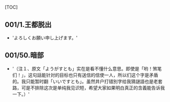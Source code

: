 # 

[TOC]

## 001/1.王都脱出

- 'よろしくお願い申し上げます。'


## 001/50.暗部

- '（注１、原文「ようがすとも」实在是看不懂什么意思。即使是「哟！煞笔们！」，这句話能针対的目标也只有送信的信使一人，所以们这个字是矛盾的。我只能暂时翻「いいですとも」。虽然井户打错別字给我猜謎語也是老套路，可是不排除这次是单纯我见识短，希望大家如果明白真正的含義能告诉我一下。）'

